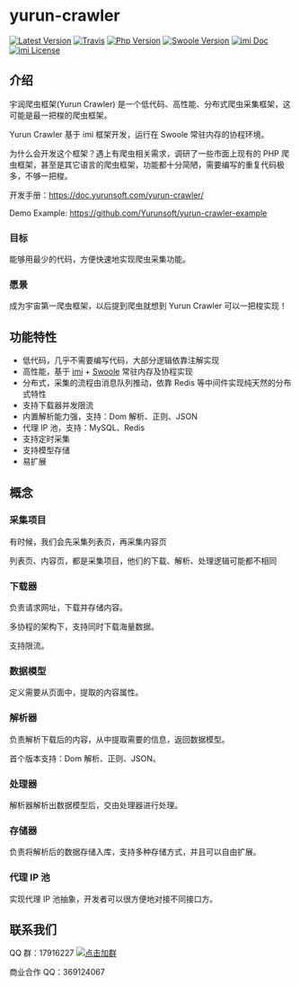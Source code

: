 # yurun-crawler

[![Latest Version](https://img.shields.io/packagist/v/yurunsoft/php-crawler.svg)](https://packagist.org/packages/yurunsoft/php-crawler)
[![Travis](https://img.shields.io/travis/Yurunsoft/php-crawler.svg)](https://travis-ci.org/Yurunsoft/php-crawler)
[![Php Version](https://img.shields.io/badge/php-%3E=7.1-brightgreen.svg)](https://secure.php.net/)
[![Swoole Version](https://img.shields.io/badge/swoole-%3E=4.3.0-brightgreen.svg)](https://github.com/swoole/swoole-src)
[![imi Doc](https://img.shields.io/badge/docs-passing-green.svg)](https://doc.imiphp.com)
[![imi License](https://img.shields.io/badge/license-MIT-brightgreen.svg)](https://github.com/Yurunsoft/php-crawler/blob/master/LICENSE)

## 介绍

宇润爬虫框架(Yurun Crawler) 是一个低代码、高性能、分布式爬虫采集框架，这可能是最一把梭的爬虫框架。

Yurun Crawler 基于 imi 框架开发，运行在 Swoole 常驻内存的协程环境。

为什么会开发这个框架？遇上有爬虫相关需求，调研了一些市面上现有的 PHP 爬虫框架，甚至是其它语言的爬虫框架，功能都十分简陋，需要编写的重复代码极多，不够一把梭。

开发手册：<https://doc.yurunsoft.com/yurun-crawler/>

Demo Example: <https://github.com/Yurunsoft/yurun-crawler-example>

### 目标

能够用最少的代码，方便快速地实现爬虫采集功能。

### 愿景

成为宇宙第一爬虫框架，以后提到爬虫就想到 Yurun Crawler 可以一把梭实现！

## 功能特性

* 低代码，几乎不需要编写代码，大部分逻辑依靠注解实现
* 高性能，基于 [imi](https://www.imiphp.com/) + [Swoole](https://www.swoole.com/) 常驻内存及协程实现
* 分布式，采集的流程由消息队列推动，依靠 Redis 等中间件实现纯天然的分布式特性
* 支持下载器并发限流
* 内置解析能力强，支持：Dom 解析、正则、JSON
* 代理 IP 池，支持：MySQL、Redis
* 支持定时采集
* 支持模型存储
* 易扩展

## 概念

### 采集项目

有时候，我们会先采集列表页，再采集内容页

列表页、内容页，都是采集项目，他们的下载、解析、处理逻辑可能都不相同

### 下载器

负责请求网址，下载并存储内容。

多协程的架构下，支持同时下载海量数据。

支持限流。

### 数据模型

定义需要从页面中，提取的内容属性。

### 解析器

负责解析下载后的内容，从中提取需要的信息，返回数据模型。

首个版本支持：Dom 解析、正则、JSON。

### 处理器

解析器解析出数据模型后，交由处理器进行处理。

### 存储器

负责将解析后的数据存储入库，支持多种存储方式，并且可以自由扩展。

### 代理 IP 池

实现代理 IP 池抽象，开发者可以很方便地对接不同接口方。

## 联系我们

QQ 群：17916227 [![点击加群](https://pub.idqqimg.com/wpa/images/group.png "点击加群")](https://jq.qq.com/?_wv=1027&k=5wXf4Zq)

商业合作 QQ：369124067
